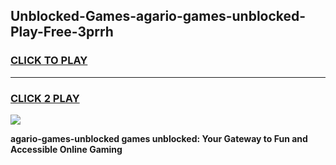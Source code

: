 
## Unblocked-Games-agario-games-unblocked-Play-Free-3prrh
<h3>
<a href="https://premium76.site?title=agario-games-unblocked&ref=21A">CLICK TO PLAY</a></h3>
<hr>

<h3>
<a href="https://premium76.site?title=agario-games-unblocked&ref=21A">CLICK 2 PLAY</a>
  
</h3>

<a href="https://premium76.site?title=agario-games-unblocked&ref=21A"><img src="https://clearcache.store/games.png"></a>


**agario-games-unblocked games unblocked: Your Gateway to Fun and Accessible Online Gaming**
